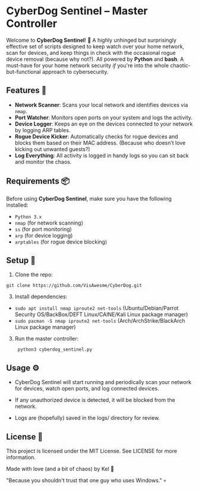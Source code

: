 # CyberDog Sentinel – Master Controller 

Welcome to **CyberDog Sentinel**! 🐾 A highly unhinged but surprisingly effective set of scripts designed to keep watch over your home network, scan for devices, and keep things in check with the occasional rogue device removal (because why not?). All powered by **Python** and **bash**. A must-have for your home network security *if* you're into the whole chaotic-but-functional approach to cybersecurity. 

## Features 🚀

- **Network Scanner**: Scans your local network and identifies devices via `nmap`.  
- **Port Watcher**: Monitors open ports on your system and logs the activity.  
- **Device Logger**: Keeps an eye on the devices connected to your network by logging ARP tables.  
- **Rogue Device Kicker**: Automatically checks for rogue devices and blocks them based on their MAC address. (Because who doesn’t love kicking out unwanted guests?)  
- **Log Everything**: All activity is logged in handy logs so you can sit back and monitor the chaos.

## Requirements 📦

Before using **CyberDog Sentinel**, make sure you have the following installed:

- `Python 3.x`
- `nmap` (for network scanning)
- `ss` (for port monitoring)
- `arp` (for device logging)
- `arptables` (for rogue device blocking)

## Setup 🚧

1. Clone the repo:
   
`git clone https://github.com/VisAwesme/CyberDog.git`

3. Install dependencies:

- `sudo apt install nmap iproute2 net-tools` (Ubuntu/Debian/Parrot Security OS/BackBox/DEFT Linux/CAINE/Kali Linux package manager)
- `sudo pacman -S nmap iproute2 net-tools` (Arch/ArchStrike/BlackArch Linux package manager)

3. Run the master controller:

   ` python3 cyberdog_sentinel.py`

## Usage ⚙️

 - CyberDog Sentinel will start running and periodically scan your network for devices, watch open ports, and log connected devices.

 - If any unauthorized device is detected, it will be blocked from the network.

 - Logs are (hopefully) saved in the logs/ directory for review.

## License 📝

This project is licensed under the MIT License. See LICENSE for more information.

Made with love (and a bit of chaos) by Kel 🖤

"Because you shouldn't trust that one guy who uses Windows." 💀
